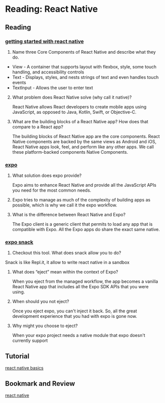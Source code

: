 # Reading: React Native

## Reading

### [getting started with react native](https://facebook.github.io/react-native/docs/getting-started)

1. Name three Core Components of React Native and describe what they do.

- View - A container that supports layout with flexbox, style, some touch handling, and accessibility controls
- Text - Displays, styles, and nests strings of text and even handles touch events
- TextInput - Allows the user to enter text

2. What problem does React Native solve (why call it native)?

   React Native allows React developers to create mobile apps using JavaScript, as opposed to Java, Kotlin, Swift, or Objective-C.

3. What are the building blocks of a React Native app? How does that compare to a React app?

   The building blocks of React Native app are the core components. React Native components are backed by the same views as Android and iOS, React Native apps look, feel, and perform like any other apps. We call these platform-backed components Native Components.

### [expo](https://expo.io/)

1. What solution does expo provide?

   Expo aims to enhance React Native and provide all the JavaScript APIs you need for the most common needs.

2. Expo tries to manage as much of the complexity of building apps as possible, which is why we call it the expo workflow.

3. What is the difference between React Native and Expo?

   The Expo client is a generic client that permits to load any app that is compatible with Expo. All the Expo apps do share the exact same native.

### [expo snack](https://snack.expo.io/)

1. Checkout this tool. What does snack allow you to do?

Snack is like Repl.it, it allow to write react native in a sandbox

1. What does “eject” mean within the context of Expo?

   When you eject from the managed workflow, the app becomes a vanilla React Native app that includes all the Expo SDK APIs that you were using.

2. When should you not eject?

   Once you eject expo, you can't inject it back. So, all the great development experience that you had with expo is gone now.

3. Why might you choose to eject?

   When your expo project needs a native module that expo doesn't currently support

## Tutorial

[react native basics](https://facebook.github.io/react-native/docs/tutorial)

## Bookmark and Review

[react native](https://facebook.github.io/react-native/)
